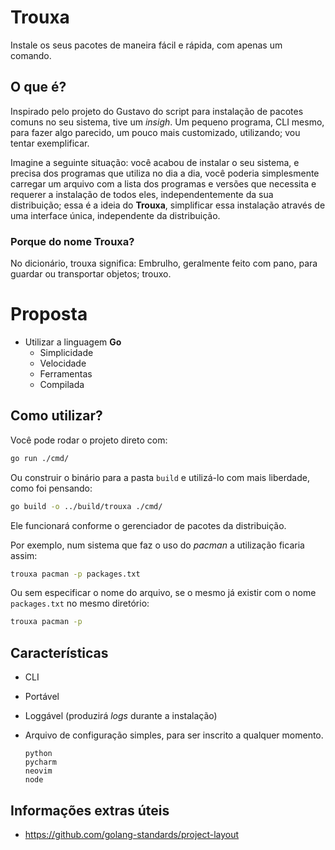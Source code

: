 # Trouxa

Instale os seus pacotes de maneira fácil e rápida, com apenas um comando.

## O que é?

Inspirado pelo projeto do Gustavo do script para instalação de pacotes comuns no seu sistema, tive um *insigh*. Um
pequeno programa, CLI mesmo, para fazer algo parecido, um pouco mais customizado, utilizando; vou tentar exemplificar.

Imagine a seguinte situação: você acabou de instalar o seu sistema, e precisa dos programas que utiliza no dia a dia,
você poderia simplesmente carregar um arquivo com a lista dos programas e versões que necessita e requerer a instalação
de todos eles, independentemente da sua distribuição; essa é a ideia do **Trouxa**, simplificar essa instalação através
de uma interface única, independente da distribuição.

### Porque do nome Trouxa?

No dicionário, trouxa significa: Embrulho, geralmente feito com pano, para guardar ou transportar objetos; trouxo.

# Proposta

- Utilizar a linguagem **Go**
    - Simplicidade
    - Velocidade
    - Ferramentas
    - Compilada

## Como utilizar?

Você pode rodar o projeto direto com:

```sh
go run ./cmd/ 
```

Ou construir o binário para a pasta `build` e utilizá-lo com mais liberdade, como foi pensando:

```sh
go build -o ../build/trouxa ./cmd/
```

Ele funcionará conforme o gerenciador de pacotes da distribuição.

Por exemplo, num sistema que faz o uso do *pacman* a utilização ficaria assim:

```sh
trouxa pacman -p packages.txt
```

Ou sem especificar o nome do arquivo, se o mesmo já existir com o nome `packages.txt` no mesmo diretório:
```sh
trouxa pacman -p
```

## Características

- CLI
- Portável
- Loggável (produzirá *logs* durante a instalação)
- Arquivo de configuração simples, para ser inscrito a qualquer momento.

    ```
    python
    pycharm
    neovim
    node
    ```

## Informações extras úteis

- https://github.com/golang-standards/project-layout
